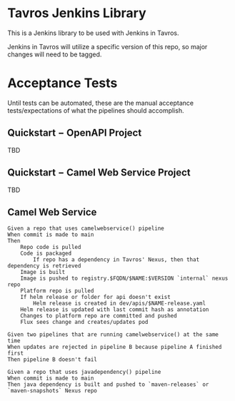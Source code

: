 # Tavros Jenkins Library

This is a Jenkins library to be used with Jenkins in Tavros.

Jenkins in Tavros will utilize a specific version of this repo, so major changes will need to be tagged.

# Acceptance Tests

Until tests can be automated, these are the manual acceptance tests/expectations of what the pipelines should accomplish.

## Quickstart − OpenAPI Project

TBD

## Quickstart − Camel Web Service Project

TBD

## Camel Web Service
```
Given a repo that uses camelwebservice() pipeline
When commit is made to main
Then
    Repo code is pulled
    Code is packaged
        If repo has a dependency in Tavros' Nexus, then that dependency is retrieved
    Image is built
    Image is pushed to registry.$FQDN/$NAME:$VERSION `internal` nexus repo
    Platform repo is pulled
    If helm release or folder for api doesn't exist
        Helm release is created in dev/apis/$NAME-release.yaml
    Helm release is updated with last commit hash as annotation
    Changes to platform repo are committed and pushed
    Flux sees change and creates/updates pod
    
Given two pipelines that are running camelwebservice() at the same time
When updates are rejected in pipeline B because pipeline A finished first
Then pipeline B doesn't fail

Given a repo that uses javadependency() pipeline
When commit is made to main
Then java dependency is built and pushed to `maven-releases` or `maven-snapshots` Nexus repo
```